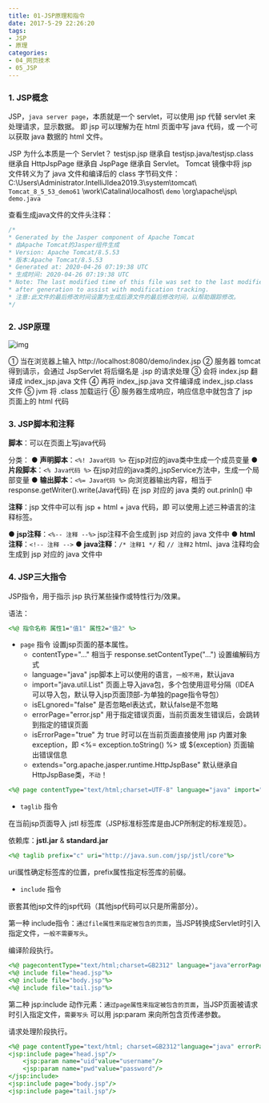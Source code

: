```yaml
---
title: 01-JSP原理和指令
date: 2017-5-29 22:26:20
tags:
- JSP
- 原理
categories: 
- 04_网页技术
- 05_JSP
---
```


### 1. JSP概念

JSP，`java server page`，本质就是一个 servlet，可以使用 jsp 代替 servlet 来处理请求，显示数据。
即 jsp 可以理解为在 html 页面中写 java 代码，或 一个可以获取 java 数据的 html 文件。

JSP 为什么本质是一个 Servlet？
testjsp.jsp 继承自 testjsp.java/testjsp.class 继承自 HttpJspPage 继承自 JspPage 继承自 Servlet。
Tomcat 镜像中将 jsp 文件转义为了 java 文件和编译后的 class 字节码文件：
C:\Users\Administrator\.IntelliJIdea2019.3\system\tomcat\ `Tomcat_8_5_53_demo61` \work\Catalina\localhost\ `demo` \org\apache\jsp\ `demo.java`

查看生成java文件的文件头注释：

```java
/*
* Generated by the Jasper component of Apache Tomcat
* 由Apache Tomcat的Jasper组件生成
* Version: Apache Tomcat/8.5.53
* 版本:Apache Tomcat/8.5.53
* Generated at: 2020-04-26 07:19:38 UTC
* 生成时间: 2020-04-26 07:19:38 UTC
* Note: The last modified time of this file was set to the last modified time of the source file 
* after generation to assist with modification tracking.
* 注意:此文件的最后修改时间设置为生成后源文件的最后修改时间，以帮助跟踪修改。
*/
```



### 2. JSP原理

![img](https://www.runoob.com/wp-content/uploads/2014/01/jsp-processing.jpg)

① 当在浏览器上输入 http://localhost:8080/demo/index.jsp
② 服务器 tomcat 得到请示，会通过 JspServlet 将后缀名是 .jsp 的请求处理
③ 会将 index.jsp 翻译成 index_jsp.java 文件
④ 再将 index_jsp.java 文件编译成 index_jsp.class 文件
⑤ jvm 将 .class 加载运行
⑥ 服务器生成响应，响应信息中就包含了 jsp 页面上的 html 代码

### 3. JSP脚本和注释

**脚本**：可以在页面上写java代码

分类：
  ● **声明脚本**：`<%! Java代码 %>`
	在jsp对应的java类中生成一个成员变量
  ● **片段脚本**：`<% Java代码 %>`
	在jsp对应的java类的_jspService方法中，生成一个局部变量
  ● **输出脚本**：`<%= Java代码 %>`
	向浏览器输出内容，相当于 response.getWriter().write(Java代码)
	在 jsp 对应的 java 类的 out.prinln() 中



**注释**：jsp 文件中可以有 jsp + html + java 代码，即 可以使用上述三种语言的注释标签。

  ● **jsp注释**：`<%-- 注释 --%>`
	jsp注释不会生成到 jsp 对应的 java 文件中
  ● **html注释**：`<!-- 注释 -->`
  ● **java注释**：`/* 注释1 */` 和 `// 注释2`
	html、java 注释均会生成到 jsp 对应的 java 文件中



### 4. JSP三大指令

JSP指令，用于指示 jsp 执行某些操作或特性行为/效果。

语法：

```jsp
<%@ 指令名称 属性1="值1" 属性2="值2" %>
```

* `page` 指令
  设置jsp页面的基本属性。
  * contentType="..."  相当于 response.setContentType("...") 设置编解码方式
  * language="java"  jsp脚本上可以使用的语言，`一般不用`，默认java
  * import="java.util.List"  页面上导入java包，多个包使用逗号分隔（IDEA可以导入包，默认导入jsp页面顶部-为单独的page指令导包）
  * isELgnored="false"  是否忽略el表达式，默认false是不忽略
  * errorPage="error.jsp"  用于指定错误页面，当前页面发生错误后，会跳转到指定的错误页面
  * isErrorPage="true"  为 true 时可以在当前页面直接使用 jsp 内置对象 exception，即 <%= exception.toString() %> 或 ${exception} 页面输出错误信息
  * extends="org.apache.jasper.runtime.HttpJspBase"  默认继承自HttpJspBase类，`不动`！

```jsp
<%@ page contentType="text/html;charset=UTF‐8" language="java" import="java.util.List" isELIgnored="false" session="false"%>
```


* `taglib` 指令

在当前jsp页面导入 jstl 标签库（JSP标准标签库是由JCP所制定的标准规范）。

依赖库：**jstl.jar** & **standard.jar**



```jsp
<%@ taglib prefix="c" uri="http://java.sun.com/jsp/jstl/core"%>
```

uri属性确定标签库的位置，prefix属性指定标签库的前缀。



* `include` 指令

嵌套其他jsp文件的jsp代码（其他jsp代码可以只是所需部分）。

第一种 include指令：`通过file属性来指定被包含的页面`，当JSP转换成Servlet时引入指定文件，`一般不需要写头`。

编译阶段执行。



```jsp
<%@ pagecontentType="text/html;charset=GB2312" language="java"errorPage=""%>
<%@ include file="head.jsp"%>
<%@ include file="body.jsp"%>
<%@ include file="tail.jsp"%>
```

第二种 jsp:include 动作元素：`通过page属性来指定被包含的页面`，当JSP页面被请求时引入指定文件，`需要写头`
可以用 jsp:param 来向所包含页传递参数。

请求处理阶段执行。



```jsp
<%@ page contentType="text/html; charset=GB2312"language="java" errorPage=""%>
<jsp:include page="head.jsp"/>
    <jsp:param name="uid"value="username"/>
    <jsp:param name="pwd"value="password"/>
</jsp:include>
<jsp:include page="body.jsp"/>
<jsp:include page="tail.jsp"/>
```


